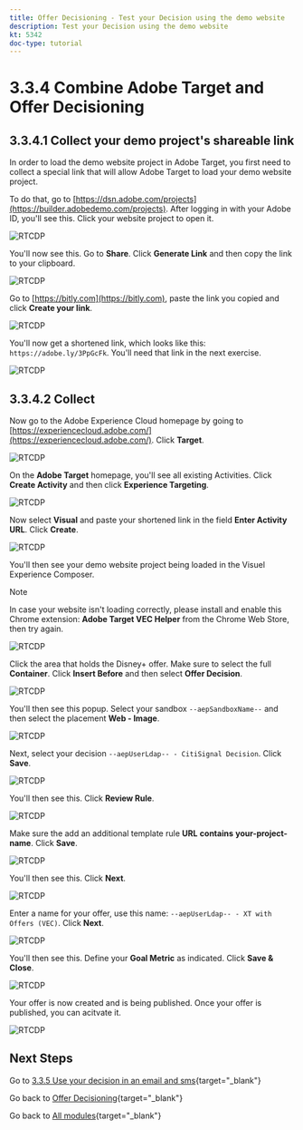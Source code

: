 ```yaml
---
title: Offer Decisioning - Test your Decision using the demo website
description: Test your Decision using the demo website
kt: 5342
doc-type: tutorial
---
```

# 3.3.4 Combine Adobe Target and Offer Decisioning

## 3.3.4.1 Collect your demo project's shareable link

In order to load the demo website project in Adobe Target, you first need to collect a special link that will allow Adobe Target to load your demo website project.

To do that, go to [https://dsn.adobe.com/projects](https://builder.adobedemo.com/projects). After logging in with your Adobe ID, you'll see this. Click your website project to open it.

![RTCDP](./images/builder1.png)

You'll now see this. Go to **Share**. Click **Generate Link** and then copy the link to your clipboard.

![RTCDP](./images/builder2.png)

Go to [https://bitly.com](https://bitly.com), paste the link you copied and click **Create your link**. 

![RTCDP](./images/builder4.png)

You'll now get a shortened link, which looks like this: `https://adobe.ly/3PpGcFk`. You'll need that link in the next exercise.

![RTCDP](./images/builder5.png)

## 3.3.4.2 Collect

Now go to the Adobe Experience Cloud homepage by going to [https://experiencecloud.adobe.com/](https://experiencecloud.adobe.com/). Click **Target**.

![RTCDP](./../../../../modules/delivery-activation/rtcdp-b2c/rtcdpb2c-3/images/excl.png)

On the **Adobe Target** homepage, you'll see all existing Activities. Click **Create Activity** and then click **Experience Targeting**.

![RTCDP](./../../../../modules/delivery-activation/rtcdp-b2c/rtcdpb2c-3/images/exclatov.png)

Now select **Visual** and paste your shortened link in the field **Enter Activity URL**. Click **Create**.

![RTCDP](./images/exclatcrxt1.png)

You'll then see your demo website project being loaded in the Visuel Experience Composer.

>[!NOTE]
>
>In case your website isn't loading correctly, please install and enable this Chrome extension: **Adobe Target VEC Helper** from the Chrome Web Store, then try again.

![RTCDP](./images/vec1.png)

Click the area that holds the Disney+ offer. Make sure to select the full **Container**. Click **Insert Before** and then select **Offer Decision**.

![RTCDP](./images/vec3.png)

You'll then see this popup. Select your sandbox `--aepSandboxName--` and then select the placement **Web - Image**.

![RTCDP](./images/vec4.png)

Next, select your decision `--aepUserLdap-- - CitiSignal Decision`. Click **Save**.

![RTCDP](./images/vec5.png)

You'll then see this. Click **Review Rule**.

![RTCDP](./images/vec5a.png)

Make sure the add an additional template rule **URL** **contains** **your-project-name**. Click **Save**.

![RTCDP](./images/vec6.png)

You'll then see this. Click **Next**.

![RTCDP](./images/vec7.png)

Enter a name for your offer, use this name: `--aepUserLdap-- - XT with Offers (VEC)`. Click **Next**.

![RTCDP](./images/vec8.png)

You'll then see this. Define your **Goal Metric** as indicated. Click **Save & Close**.

![RTCDP](./images/vec9.png)

Your offer is now created and is being published. Once your offer is published, you can acitvate it.

![RTCDP](./images/vec11.png)

## Next Steps

Go to [3.3.5 Use your decision in an email and sms](./ex5.md){target="_blank"}

Go back to [Offer Decisioning](offer-decisioning.md){target="_blank"}

Go back to [All modules](./../../../../overview.md){target="_blank"}